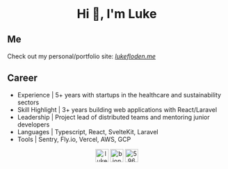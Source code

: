 <header>
 <link rel="stylesheet" href="https://cdn.jsdelivr.net/gh/devicons/devicon@v2.10.1/devicon.min.css">
</header>
<!-- <p align="left"> <img src="https://komarev.com/ghpvc/?username=bionboy" alt="bionboy" /> </p> -->

<h1 align="center">Hi 👋, I'm Luke</h1>

<h2>Me</h2>
<p>Check out my personal/portfolio site: 
 <a href="https://lukefloden.com">
  <em>
  lukefloden.me
  </em>
 </a>
</p>

<h2>Career</h2>
<ul>
 <li>Experience | 5+ years with startups in the healthcare and sustainability sectors</li>
 <li>Skill Highlight | 3+ years building web applications with React/Laravel</li>
 <li>Leadership | Project lead of distributed teams and mentoring junior developers</li>
 <li>Languages | Typescript, React, SvelteKit, Laravel</li>
 <li>Tools | Sentry, Fly.io, Vercel, AWS, GCP</li>
</ul>


<!-- ### Blogs posts -->
<!-- <a href="https://dev.to/bionboy">
  <img src="https://d2fltix0v2e0sb.cloudfront.net/dev-badge.svg" alt="Luke Floden's DEV Profile" height="60" width="60">
</a> -->

<!-- BLOG-POST-LIST:START -->
<!-- [Deep learning on "the iris data-set" in Julia](https://dev.to/bionboy/deep-learning-on-the-iris-data-set-in-julia-3pbe) -->
<!-- BLOG-POST-LIST:END -->

<!-- <p>
  <img align="left" src="https://github-readme-stats.vercel.app/api/top-langs/?username=bionboy&layout=compact&hide=html" alt="bionboy" />
</p> -->

<!-- <p>&nbsp;<img align="center" src="https://github-readme-stats.vercel.app/api?username=bionboy&show_icons=true" alt="bionboy" /></p> -->

<p align="center">
<a href="https://linkedin.com/in/luke-floden-5191a8133" target="blank"><img align="center" src="https://cdn.jsdelivr.net/npm/simple-icons@3.0.1/icons/linkedin.svg" alt="luke-floden-5191a8133" height="30" width="30" /></a>
<a href="https://dev.to/bionboy" target="blank"><img align="center" src="https://cdn.jsdelivr.net/npm/simple-icons@3.0.1/icons/dev-dot-to.svg" alt="bionboy" height="30" width="30" /></a>
<a href="https://stackoverflow.com/users/5960430" target="blank"><img align="center" src="https://cdn.jsdelivr.net/npm/simple-icons@3.0.1/icons/stackoverflow.svg" alt="5960430" height="30" width="30" /></a>
<!-- <a href="https://kaggle.com/bionboy" target="blank"><img align="center" src="https://cdn.jsdelivr.net/npm/simple-icons@3.0.1/icons/kaggle.svg" alt="bionboy" height="30" width="30" /></a> -->
<!-- <a href="https://twitter.com/lukefloden" target="blank"><img align="center" src="https://cdn.jsdelivr.net/npm/simple-icons@3.0.1/icons/twitter.svg" alt="lukefloden" height="30" width="30" /></a> -->
<!-- <a href="https://fb.com/luke floden" target="blank"><img align="center" src="https://cdn.jsdelivr.net/npm/simple-icons@3.0.1/icons/facebook.svg" alt="luke floden" height="30" width="30" /></a> -->
<!-- <a href="https://instagram.com/fried__plantains" target="blank"><img align="center" src="https://cdn.jsdelivr.net/npm/simple-icons@3.0.1/icons/instagram.svg" alt="fried__plantains" height="30" width="30" /></a> -->
</p>
